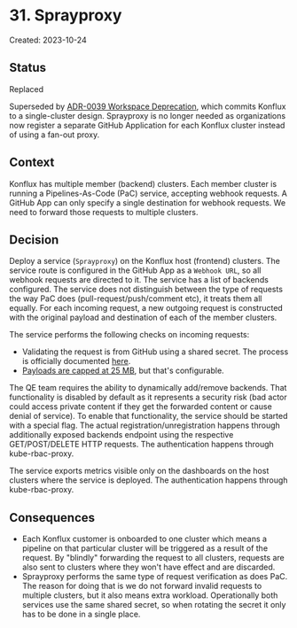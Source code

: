 # 31. Sprayproxy

Created: 2023-10-24

## Status

Replaced

Superseded by [ADR-0039 Workspace Deprecation](0039-workspace-deprecation.html), which commits Konflux to a single-cluster design. Sprayproxy is no longer needed as organizations now register a separate GitHub Application for each Konflux cluster instead of using a fan-out proxy.

## Context

Konflux has multiple member (backend) clusters. Each member cluster is running a Pipelines-As-Code (PaC) service, accepting webhook requests. A GitHub App can only specify a single destination for webhook requests. We need to forward those requests to multiple clusters.

## Decision

Deploy a service (`Sprayproxy`) on the Konflux host (frontend) clusters. The service route is configured in the GitHub App as a `Webhook URL`, so all webhook requests are directed to it. The service has a list of backends configured. The service does not distinguish between the type of requests the way PaC does (pull-request/push/comment etc), it treats them all equally. For each incoming request, a new outgoing request is constructed with the original payload and destination of each of the member clusters.

The service performs the following checks on incoming requests:

- Validating the request is from GitHub using a shared secret. The process is officially documented [here](https://docs.github.com/en/webhooks/using-webhooks/validating-webhook-deliveries).
- [Payloads are capped at 25 MB](https://docs.github.com/en/webhooks/webhook-events-and-payloads#payload-cap), but that's configurable.

The QE team requires the ability to dynamically add/remove backends. That functionality is disabled by default as it represents a security risk (bad actor could access private content if they get the forwarded content or cause denial of service). To enable that functionality, the service should be started with a special flag. The actual registration/unregistration happens through additionally exposed backends endpoint using the respective GET/POST/DELETE HTTP requests. The authentication happens through kube-rbac-proxy.

The service exports metrics visible only on the dashboards on the host clusters where the service is deployed. The authentication happens through kube-rbac-proxy.

## Consequences

- Each Konflux customer is onboarded to one cluster which means a pipeline on that particular cluster will be triggered as a result of the request. By "blindly" forwarding the request to all clusters, requests are also sent to clusters where they won't have effect and are discarded.
- Sprayproxy performs the same type of request verification as does PaC. The reason for doing that is we do not forward invalid requests to multiple clusters, but it also means extra workload. Operationally both services use the same shared secret, so when rotating the secret it only has to be done in a single place.
